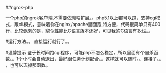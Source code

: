 ##ngrok-php

一个php的ngrok客户端,不需要依赖啥扩展。。php5.1以上都可以跑，支持cgi模式，跟cli模式，意味着你在nginx/apache里面跑,特方便，代码很简单只有400行，比较讽刺的是，貌似性能比C语言版本还好，可见我的C语言有多烂。。

#运行方法。。
直接运行就行了。。

#温馨提示
鉴于长时间跑cgi程序，可能php不怎么稳定，所以里面有个自杀函数。。1个小时会自动退出，最好跟任务计划配合。。这样就可以随时。。连接了。。
，也可以去掉那函数。
